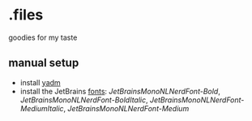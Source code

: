 # .files
goodies for my taste

## manual setup

- install [yadm](https://yadm.io/)
- install the JetBrains [fonts](https://www.nerdfonts.com/font-downloads): *JetBrainsMonoNLNerdFont-Bold*, *JetBrainsMonoNLNerdFont-BoldItalic*, *JetBrainsMonoNLNerdFont-MediumItalic*, *JetBrainsMonoNLNerdFont-Medium*
